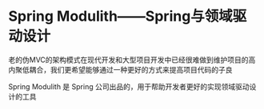 # Spring Modulith——Spring与领域驱动设计

老的伪MVC的架构模式在现代开发和大型项目开发中已经很难做到维护项目的高内聚低耦合，我们更希望能够通过一种更好的方式来提高项目代码的子良

Spring Modulith 是 Spring 公司出品的，用于帮助开发者更好的实现领域驱动设计的工具

